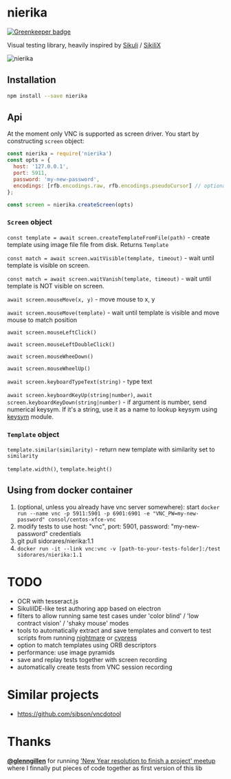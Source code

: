 # nierika

[![Greenkeeper badge](https://badges.greenkeeper.io/sidorares/nierika.svg)](https://greenkeeper.io/)

Visual testing library, heavily inspired by [Sikuli](http://www.sikuli.org/) / [SikiliX](http://sikulix.com/)

![nierika](https://cloud.githubusercontent.com/assets/173025/24088486/0b0be20a-0d7f-11e7-8356-dacc4cada52b.gif)

## Installation

```bash
npm install --save nierika
```

## Api

At the moment only VNC is supported as screen driver. You start by constructing `screen` object:

```js
const nierika = require('nierika')
const opts = {
  host: '127.0.0.1',
  port: 5911,
  password: 'my-new-password',
  encodings: [rfb.encodings.raw, rfb.encodings.pseudoCursor] // optional
};

const screen = nierika.createScreen(opts)
```

### `Screen` object

`const template = await screen.createTemplateFromFile(path)` - create template using image file file from disk. Returns `Template`

`const match = await screen.waitVisible(template, timeout)` - wait until template is visible on screen.

`const match = await screen.waitVanish(template, timeout)` - wait until template is NOT visible on screen.

`await screen.mouseMove(x, y)` - move mouse to x, y

`await screen.mouseMove(template)` - wait until template is visible and move mouse to match position

`await screen.mouseLeftClick()`

`await screen.mouseLeftDoubleClick()`

`await screen.mouseWheeDown()`

`await screen.mouseWheelUp()`

`await screen.keyboardTypeText(string)` - type text

`await screen.keyboardKeyUp(string|number)`, `await screen.keyboardKeyDown(string|number)` - if argument is number, send numerical keysym. If it's a string, use it as a name to lookup keysym using [keysym](https://www.npmjs.com/package/keysym) module.

### `Template` object

`template.similar(similarity)` - return new template with similarity set to `similarity`

`template.width()`, `template.height()`

## Using from docker container

1) (optional, unless you already have vnc server somewhere): start `docker run --name vnc -p 5911:5901 -p 6901:6901 -e "VNC_PW=my-new-password" consol/centos-xfce-vnc`
2) modify tests to use host: "vnc", port: 5901, password: "my-new-password" credentials
3) git pull sidorares/nierika:1.1
4) `docker run -it --link vnc:vnc -v [path-to-your-tests-folder]:/test sidorares/nierika:1.1`

# TODO

- OCR with tesseract.js
- SikuliIDE-like test authoring app based on electron
- filters to allow running same test cases under 'color blind' / 'low contract vision' / 'shaky mouse' modes
- tools to automatically extract and save templates and convert to test scripts from running [nightmare](https://github.com/segmentio/nightmare) or [cypress](https://www.cypress.io/)
- option to match templates using ORB descriptors
- performance: use image pyramids
- save and replay tests together with screen recording
- automatically create tests from VNC session recording

# Similar projects

- https://github.com/sibson/vncdotool

# Thanks

__[@glenngillen](https://github.com/glenngillen)__ for running ['New Year resolution to finish a project' meetup](https://www.meetup.com/side-project-sprints/events/237119467/) where I finnally put pieces of code together as first version of this lib

